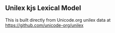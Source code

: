 Unilex kjs Lexical Model
----------------------

This is built directly from Unicode.org unilex data at
https://github.com/unicode-org/unilex
